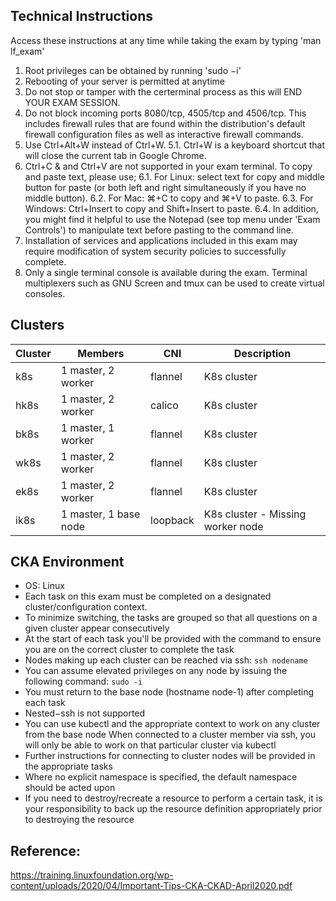 ## Technical Instructions

Access these instructions at any time while taking the exam by typing 'man lf_exam'

1. Root privileges can be obtained by running 'sudo −i'
2. Rebooting of your server is permitted at anytime
3. Do not stop or tamper with the certerminal process as this will END YOUR EXAM SESSION.
4. Do not block incoming ports 8080/tcp, 4505/tcp and 4506/tcp. This includes firewall rules that are found within the distribution's default firewall configuration files as well as interactive firewall
commands.
5. Use Ctrl+Alt+W instead of Ctrl+W.
5.1. Ctrl+W is a keyboard shortcut that will close the current tab in Google Chrome.
6. Ctrl+C & and Ctrl+V are not supported in your exam terminal.
To copy and paste text, please use;
6.1. For Linux: select text for copy and middle button for paste (or both left and right
simultaneously if you have no middle button).
6.2. For Mac: ⌘+C to copy and ⌘+V to paste.
6.3. For Windows: Ctrl+Insert to copy and Shift+Insert to paste.
6.4. In addition, you might find it helpful to use the Notepad (see top menu under 'Exam
Controls') to manipulate text before pasting to the command line.
7. Installation of services and applications included in this exam may require modification of system
security policies to successfully complete.
8. Only a single terminal console is available during the exam. Terminal multiplexers such as GNU
Screen and tmux can be used to create virtual consoles.

## Clusters
|Cluster |Members               | CNI     | Description |
|---|---|---|---|
|k8s     |1 master, 2 worker    |flannel  |K8s cluster  |
|hk8s    |1 master, 2 worker    |calico   |K8s cluster  |
|bk8s    |1 master, 1 worker    |flannel  |K8s cluster  |
|wk8s    |1 master, 2 worker    |flannel  |K8s cluster  |
|ek8s    |1 master, 2 worker    |flannel  |K8s cluster  |
|ik8s    |1 master, 1 base node |loopback |K8s cluster - Missing worker node |

## CKA Environment
- OS: Linux
- Each task on this exam must be completed on a designated cluster/configuration context.
- To minimize switching, the tasks are grouped so that all questions on a given cluster appear consecutively
- At the start of each task you'll be provided with the command to ensure you are on the correct cluster to complete the task
- Nodes making up each cluster can be reached via ssh: `ssh nodename`
- You can assume elevated privileges on any node by issuing the following command: `sudo -i`
- You must return to the base node (hostname node-1) after completing each task
- Nested−ssh is not supported
- You can use kubectl and the appropriate context to work on any cluster from the base node
When connected to a cluster member via ssh, you will only be able to work on that particular cluster via kubectl
- Further instructions for connecting to cluster nodes will be provided in the appropriate tasks
- Where no explicit namespace is specified, the default namespace should be acted upon
- If you need to destroy/recreate a resource to perform a certain task, it is your responsibility to back up the resource definition appropriately prior to destroying the resource
## Reference:
https://training.linuxfoundation.org/wp-content/uploads/2020/04/Important-Tips-CKA-CKAD-April2020.pdf
